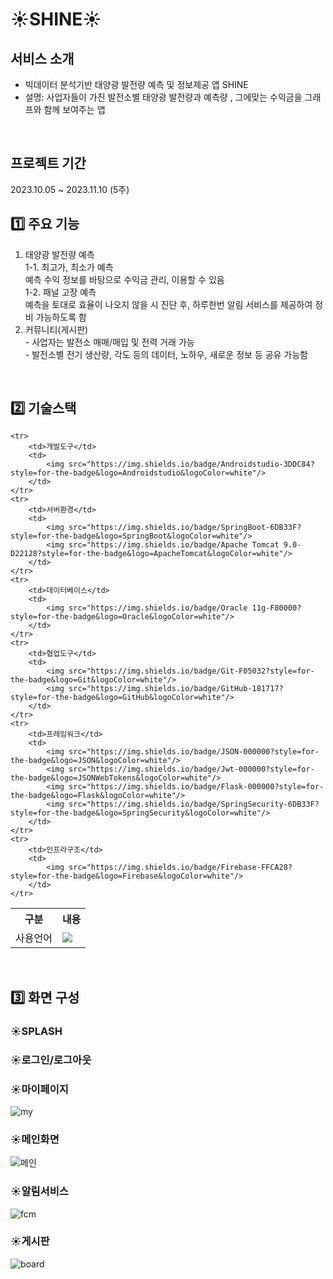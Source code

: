 # ☀️SHINE☀️


## 서비스 소개
* 빅데이터 분석기반 태양광 발전량 예측 및 정보제공 앱 SHINE
* 설명: 사업자들이 가진 발전소별 태양광 발전량과 예측량 , 그에맞는 수익금을 그래프와 함께 보여주는 앱

<br>

## 프로젝트 기간
2023.10.05 ~ 2023.11.10 (5주)
<br>

## 1️⃣ 주요 기능
1. 태양광 발전량 예측<br>
    1-1. 최고가, 최소가 예측 <br>
     예측 수익 정보를 바탕으로 수익금 관리, 이용할 수 있음<br>
    1-2. 패널 고장 예측<br>
     예측을 토대로 효율이 나오지 않을 시 진단 후, 하루한번 알림 서비스를 제공하여 정비 가능하도록 함<br>
  2. 커뮤니티(게시판)<br>
    - 사업자는 발전소 매매/매입 및 전력 거래 가능<br>
    - 발전소별 전기 생산량, 각도 등의 데이터, 노하우, 새로운 정보 등 공유 가능함<br>
<br>

## 2️⃣ 기술스택
<table>
    <tr>
        <th>구분</th>
        <th>내용</th>
    </tr>
    <tr>
        <td>사용언어</td>
        <td>
            <img src="https://img.shields.io/badge/Kotlin-7F52FF?style=for-the-badge&logo=Kotlin&logoColor=white"/>
        </td>
    </tr>

    <tr>
        <td>개발도구</td>
        <td>
            <img src="https://img.shields.io/badge/Androidstudio-3DDC84?style=for-the-badge&logo=Androidstudio&logoColor=white"/>
        </td>
    </tr>
    <tr>
        <td>서버환경</td>
        <td>
            <img src="https://img.shields.io/badge/SpringBoot-6DB33F?style=for-the-badge&logo=SpringBoot&logoColor=white"/> 
            <img src="https://img.shields.io/badge/Apache Tomcat 9.0-D22128?style=for-the-badge&logo=ApacheTomcat&logoColor=white"/> 
        </td>
    </tr>
    <tr>
        <td>데이터베이스</td>
        <td>
            <img src="https://img.shields.io/badge/Oracle 11g-F80000?style=for-the-badge&logo=Oracle&logoColor=white"/> 
        </td>
    </tr>
    <tr>
        <td>협업도구</td>
        <td>
            <img src="https://img.shields.io/badge/Git-F05032?style=for-the-badge&logo=Git&logoColor=white"/>
            <img src="https://img.shields.io/badge/GitHub-181717?style=for-the-badge&logo=GitHub&logoColor=white"/>
        </td>
    </tr>
    <tr>
        <td>프레임워크</td>
        <td>
            <img src="https://img.shields.io/badge/JSON-000000?style=for-the-badge&logo=JSON&logoColor=white"/>
            <img src="https://img.shields.io/badge/Jwt-000000?style=for-the-badge&logo=JSONWebTokens&logoColor=white"/>
            <img src="https://img.shields.io/badge/Flask-000000?style=for-the-badge&logo=Flask&logoColor=white"/> 
            <img src="https://img.shields.io/badge/SpringSecurity-6DB33F?style=for-the-badge&logo=SpringSecurity&logoColor=white"/> 
        </td>
    </tr>
    <tr>
        <td>인프라구조</td>
        <td>
            <img src="https://img.shields.io/badge/Firebase-FFCA28?style=for-the-badge&logo=Firebase&logoColor=white"/> 
        </td>
    </tr>
</table>
<br>

## 3️⃣ 화면 구성

### ☀️SPLASH
### ☀️로그인/로그아웃
### ☀️마이페이지
![my](https://github.com/2023-SMHRD-SW-BigData-1/BeforeRoyalTeam/assets/132533622/a5e6cd73-66da-4c9c-afc8-7e77a72bacee)
<br>

### ☀️메인화면
![메인](https://github.com/2023-SMHRD-SW-BigData-1/BeforeRoyalTeam/assets/132533622/3ee3689f-9432-4c1f-a116-c66d6b429b89)
<br>


### ☀️알림서비스
![fcm](https://github.com/2023-SMHRD-SW-BigData-1/BeforeRoyalTeam/assets/132533622/62290bcb-924c-4f70-b10b-1a16e625648d)
<br>

### ☀️게시판
![board](https://github.com/2023-SMHRD-SW-BigData-1/BeforeRoyalTeam/assets/132533622/cbcfc059-1224-4e56-a71e-d6bd4ea11246)
<br>

